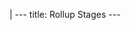 |
                        ---
                        title: Rollup Stages
                        ---